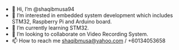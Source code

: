 - 👋 Hi, I’m @shaqibmusa94
- 👀 I’m interested in embedded system development which includes STM32, Raspberry Pi and Arduino board.
- 🌱 I’m currently learning STM32.
- 💞️ I’m looking to collaborate on Video Recording System.
- 📫 How to reach me shaqibmusa@yahoo.com / +60134053658

<!---
shaqibmusa94/shaqibmusa94 is a ✨ special ✨ repository because its `README.md` (this file) appears on your GitHub profile.
You can click the Preview link to take a look at your changes.
--->
